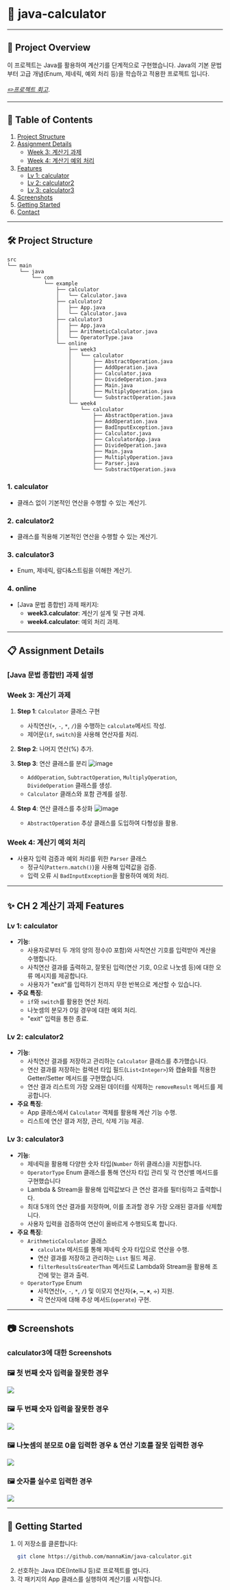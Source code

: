 # 🧮 java-calculator

---

## 📖 Project Overview

이 프로젝트는 Java를 활용하여 계산기를 단계적으로 구현했습니다.
Java의 기본 문법부터 고급 개념(Enum, 제네릭, 예외 처리 등)을 학습하고 적용한 프로젝트 입니다.
<br>
<br>
[_✏️프로젝트 회고_](https://mannakingdom.tistory.com/90).

---

## 📑 Table of Contents
1. [Project Structure](#-project-structure)
2. [Assignment Details](#-assignment-details)
    - [Week 3: 계산기 과제](#week-3-계산기-과제)
    - [Week 4: 계산기 예외 처리](#week-4-계산기-예외-처리)
3. [Features](#-ch-2-계산기-과제-features)
    - [Lv 1: calculator](#lv-1-calculator)
    - [Lv 2: calculator2](#lv-2-calculator2)
    - [Lv 3: calculator3](#lv-3-calculator3)
4. [Screenshots](#-screenshots)
5. [Getting Started](#-getting-started)
6. [Contact](#-contact)

---

## 🛠️ Project Structure
```
src
└── main
    └── java
        └── com
            └── example
                ├── calculator
                │   └── Calculator.java
                ├── calculator2
                │   ├── App.java
                │   └── Calculator.java
                ├── calculator3
                │   ├── App.java
                │   ├── ArithmeticCalculator.java
                │   └── OperatorType.java
                └── online
                    ├── week3
                    │   └── calculator
                    │       ├── AbstractOperation.java
                    │       ├── AddOperation.java
                    │       ├── Calculator.java
                    │       ├── DivideOperation.java
                    │       ├── Main.java
                    │       ├── MultiplyOperation.java
                    │       └── SubstractOperation.java
                    └── week4
                        └── calculator
                            ├── AbstractOperation.java
                            ├── AddOperation.java
                            ├── BadInputException.java
                            ├── Calculator.java
                            ├── CalculatorApp.java
                            ├── DivideOperation.java
                            ├── Main.java
                            ├── MultiplyOperation.java
                            ├── Parser.java
                            └── SubstractOperation.java
```

### 1. calculator
- 클래스 없이 기본적인 연산을 수행할 수 있는 계산기.

### 2. calculator2
- 클래스를 적용해 기본적인 연산을 수행할 수 있는 계산기.

### 3. calculator3
- Enum, 제네릭, 람다&스트림을 이해한 계산기.

### 4. online
- [Java 문법 종합반] 과제 패키지:
    - **week3.calculator**: 계산기 설계 및 구현 과제.
    - **week4.calculator**: 예외 처리 과제.

---

## 📋 Assignment Details
### [Java 문법 종합반] 과제 설명
### Week 3: 계산기 과제
1. **Step 1**: `Calculator` 클래스 구현
    - 사칙연산(`+`, `-`, `*`, `/`)을 수행하는 `calculate`메서드 작성.
    - 제어문(`if`, `switch`)을 사용해 연산자를 처리.

2. **Step 2**: 나머지 연산(%) 추가.

3. **Step 3**: 연산 클래스를 분리
   ![image](https://github.com/user-attachments/assets/8f946655-2a13-4220-94ec-09a38426664c)
    - `AddOperation`, `SubtractOperation`, `MultiplyOperation`, `DivideOperation` 클래스를 생성.
    - `Calculator` 클래스와 포함 관계를 설정.

4. **Step 4**: 연산 클래스를 추상화
   ![image](https://github.com/user-attachments/assets/6d0196ac-4272-4018-b8eb-eed8d9a669bf)
    - `AbstractOperation` 추상 클래스를 도입하여 다형성을 활용.

### Week 4: 계산기 예외 처리
- 사용자 입력 검증과 예외 처리를 위한 `Parser` 클래스
    - 정규식(`Pattern.match()`)을 사용해 입력값을 검증.
    - 입력 오류 시 `BadInputException`을 활용하여 예외 처리.

---

## ✨ CH 2 계산기 과제 Features
### Lv 1: calculator
- **기능**:
    - 사용자로부터 두 개의 양의 정수(0 포함)와 사칙연산 기호를 입력받아 계산을 수행합니다.
    - 사칙연산 결과를 출력하고, 잘못된 입력(연산 기호, 0으로 나눗셈 등)에 대한 오류 메시지를 제공합니다.
    - 사용자가 "exit"를 입력하기 전까지 무한 반복으로 계산할 수 있습니다.
- **주요 특징**:
    - `if`와 `switch`를 활용한 연산 처리.
    - 나눗셈의 분모가 0일 경우에 대한 예외 처리.
    - "exit" 입력을 통한 종료.

### Lv 2: calculator2
- **기능**:
    - 사칙연산 결과를 저장하고 관리하는 `Calculator` 클래스를 추가했습니다.
    - 연산 결과를 저장하는 컬렉션 타입 필드(`List<Integer>`)와 캡슐화를 적용한 Getter/Setter 메서드를 구현했습니다.
    - 연산 결과 리스트의 가장 오래된 데이터를 삭제하는 `removeResult` 메서드를 제공합니다.
- **주요 특징**:
    - App 클래스에서 `Calculator` 객체를 활용해 계산 기능 수행.
    - 리스트에 연산 결과 저장, 관리, 삭제 기능 제공.

### Lv 3: calculator3
- **기능**:
    - 제네릭을 활용해 다양한 숫자 타입(`Number` 하위 클래스)을 지원합니다.
    - `OperatorType` Enum 클래스를 통해 연산자 타입 관리 및 각 연산별 메서드를 구현했습니다
    - Lambda & Stream을 활용해 입력값보다 큰 연산 결과를 필터링하고 출력합니다.
    - 최대 5개의 연산 결과를 저장하며, 이를 초과할 경우 가장 오래된 결과를 삭제합니다.
    - 사용자 입력을 검증하여 연산이 올바르게 수행되도록 합니다.
- **주요 특징**:
    - `ArithmeticCalculator` 클래스
      - `calculate` 메서드를 통해 제네릭 숫자 타입으로 연산을 수행.
      - 연산 결과를 저장하고 관리하는 `List` 필드 제공.
      - `filterResultsGreaterThan` 메서드로 Lambda와 Stream을 활용해 조건에 맞는 결과 출력.
    - `OperatorType` Enum
      - 사칙연산(`+`, `-`, `*`, `/`) 및 이모지 연산자(`➕`, `➖`, `✖`, `➗`) 지원.
      - 각 연산자에 대해 추상 메서드(`operate`) 구현.

---

## 📷 Screenshots
### calculator3에 대한 Screenshots
### 🖼️ 첫 번째 숫자 입력을 잘못한 경우 
![](https://github.com/user-attachments/assets/818b0836-77e8-4692-aef0-6260638635ae)
### 🖼️ 두 번째 숫자 입력을 잘못한 경우
![](https://github.com/user-attachments/assets/8f68cef1-5cee-4c10-b7eb-a721e8ce4ca1)
### 🖼️ 나눗셈의 분모로 0을 입력한 경우 & 연산 기호를 잘못 입력한 경우
![](https://github.com/user-attachments/assets/298f52e3-a44f-4af7-ba8e-9e6998ca1217)
### 🖼️ 숫자를 실수로 입력한 경우
![](https://github.com/user-attachments/assets/ffbeb8d8-8423-4409-974b-26ab466b4ae5)

---

## 🚀 Getting Started
1. 이 저장소를 클론합니다:
   ```bash
   git clone https://github.com/mannaKim/java-calculator.git
2. 선호하는 Java IDE(IntelliJ 등)로 프로젝트를 엽니다.
3. 각 패키지의 App 클래스를 실행하여 계산기를 시작합니다.
